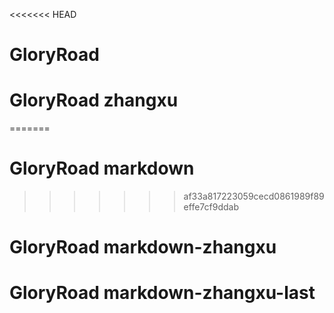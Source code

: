 <<<<<<< HEAD
# GloryRoad
# GloryRoad  zhangxu
=======
# GloryRoad markdown
>>>>>>> af33a817223059cecd0861989f89effe7cf9ddab
# GloryRoad markdown-zhangxu
# GloryRoad markdown-zhangxu-last